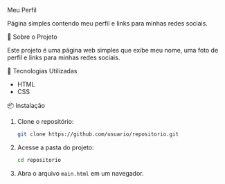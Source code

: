 Meu Perfil

Página simples contendo meu perfil e links para minhas redes sociais.

📌 Sobre o Projeto

Este projeto é uma página web simples que exibe meu nome, uma foto de perfil e links para minhas redes sociais.

🚀 Tecnologias Utilizadas

- HTML
- CSS

📦 Instalação

1. Clone o repositório:
   ```sh
   git clone https://github.com/usuario/repositorio.git
   ```
2. Acesse a pasta do projeto:
   ```sh
   cd repositorio
   ```
3. Abra o arquivo `main.html` em um navegador.


